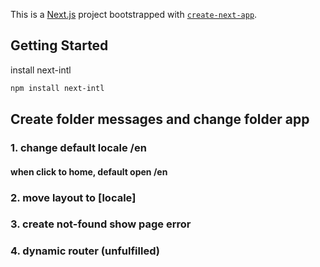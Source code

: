 This is a [Next.js](https://nextjs.org/) project bootstrapped with [`create-next-app`](https://github.com/vercel/next.js/tree/canary/packages/create-next-app).

## Getting Started

install next-intl

```bash
npm install next-intl
```

## Create folder messages and change folder app

### 1. change default locale /en
#### when click to home, default open /en
### 2. move layout to [locale]
### 3. create not-found show page error
### 4. dynamic router (unfulfilled)
